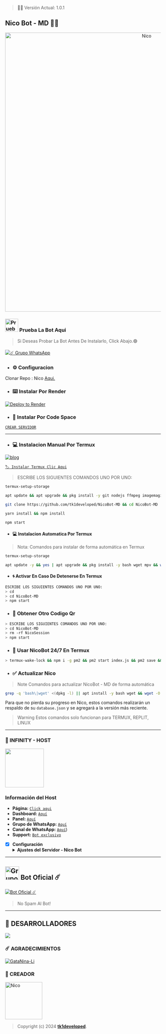 > 🚀🌸 Versión Actual: 1.0.1

## Nico Bot - MD 🍓💖

<p align="center">
<img src= "https://telegra.ph/file/7e8fed70cb176dfc1f04e.jpg" alt="Nico" width="900"/>
</p>

### <img src="https://i.pinimg.com/originals/19/80/6e/19806e91932e6054965fc83b85241270.gif" alt="Prueba La Bot Aqui" width="42" height="42"> Prueba La Bot Aqui

> Si Deseas Probar La Bot Antes De Instalarlo, Click Abajo.🟢

<a href="https://chat.whatsapp.com/LchNdajPqYaBsjS8AuezPu"><img alt="☄️ Grupo WhatsApp" src="https://img.shields.io/badge/Grupo-Nico-FF00FF?style=for-the-badge&logo=whatsapp&logoColor=white"/></a>


- ### ⚙️ Configuracion
 Clonar Repo : Nico [Aqui.](https://github.com/tk1developed/NicoBot-MD/fork)


- ###  ⌨️ Instalar Por Render

[![Deploy to Render](https://render.com/images/deploy-to-render-button.svg)](https://dashboard.render.com/blueprint/new?repo=https%3A%2F%2Fgithub.com%2tk1developed%NicoBot-MD)
- ### 📱 Instalar Por Code Space

[`CREAR SERVIDOR`](https://github.com/codespaces/new?skip_quickstart=true&machine=basicLinux32gb&repo=738341999&ref=master&geo=UsEast)
***

- ### 💻 Instalacion Manual Por Termux

[![blog](https://img.shields.io/badge/Instalacion-Nico-FFFF00?style=for-the-badge&logo=youtube&logoColor=white)
](https://youtu.be/9-v4XwMTJYE?si=STdO2GwZR1GAmXfA)

[`🏷 Instalar Termux Clic Aqui`](https://www.mediafire.com/file/3hsvi3xkpq3a64o/termux_118.apk/file)

> ESCRIBE LOS SIGUIENTES COMANDOS UNO POR UNO:

```bash
termux-setup-storage
```
```bash
apt update && apt upgrade && pkg install -y git nodejs ffmpeg imagemagick yarn
```
```bash
git clone https://github.com/tk1developed/NicoBot-MD && cd NicoBot-MD
```
```bash
yarn install && npm install
```
```bash
npm start
```

- #### 💻 Instalacion Automatica Por Termux

> Nota: Comandos para instalar de forma automática en Termux

```bash
termux-setup-storage
```
```bash
apt update -y && yes | apt upgrade && pkg install -y bash wget mpv && wget -O - https://raw.githubusercontent.com/tk1developed/NicoBot-MD/master/yoshi.sh | bash
```

- #### 🌀 Activar En Caso De Detenerse En Termux
```bash
ESCRIBE LOS SIGUIENTES COMANDOS UNO POR UNO:
> cd 
> cd NicoBot-MD
> npm start
```

- ### 🌻 Obtener Otro Codigo Qr 
```bash
> ESCRIBE LOS SIGUIENTES COMANDOS UNO POR UNO:
> cd NicoBot-MD
> rm -rf NicoSession
> npm start
```

- ### 🚀 Usar NicoBot 24/7 En Termux 
```bash
> termux-wake-lock && npm i -g pm2 && pm2 start index.js && pm2 save && pm2 logs 
``` 
- ### ✅️ Actualizar Nico 
> Note Comandos para actualizar NicoBot - MD de forma automática
```bash
grep -q 'bash\|wget' <(dpkg -l) || apt install -y bash wget && wget -O - https://raw.githubusercontent.com/tk1developed/NicoBot-MD/master/update.sh | bash
```
Para que no pierda su progreso en Nico, estos comandos realizarán un respaldo de su `database.json` y se agregará a la versión más reciente.

> Warning Estos comandos solo funcionan para TERMUX, REPLIT, LINUX

***


### 🚩 INFINITY - HOST
<a href="https://dashboard.infinitywa.xyz"><img src="https://qu.ax/TPhh.jpg" height="125px"></a>
### Información del Host

- **Página:** [`Click aqui`](https://dashboard.infinitywa.xyz)
- **Dashboard:** [`Aquí`](https://dashboard.infinitywa.xyz)
- **Panel:** [`Aquí`](https://live.panel-infinitywa.store)
- **Grupo de WhatsApp:** [`Aquí`](https://chat.whatsapp.com/LchNdajPqYaBsjS8AuezPu)
- **Canal de WhatsApp:** [`Aquí`]([https://chat.whatsapp.com/LchNdajPqYaBsjS8AuezPu))
- **Support:** [`Bot exclusivo`](https://wa.me/543513610400)

- [x] **Configuración** <details><summary>**Ajustes del Servidor - Nico Bot**</summary><img src="https://telegra.ph/file/663a591855de5bd01b7ae.jpg"></details>

***

## <img src="https://static.wikia.nocookie.net/nyancat/images/d/d3/Nyan-cat.gif/revision/latest/scale-to-width-down/400?cb=20131231222500&path-prefix=es" alt="Grupo" width="45" height="43"> Bot Oficial ☄️

<a href="https://wa.me/543515339348?text=!menu"><img alt="Bot Oficial ☄️" src="https://img.shields.io/badge/Bot - Oficial-00FFFF?style=for-the-badge&logo=whatsapp&logoColor=white"/></a>

> No Spam Al Bot!
---------

## 🌟 DESARROLLADORES
<a href="https://github.com/tk1developed/NicoBot-MD/graphs/contributors">
<img src="https://contrib.rocks/image?repo=tk1developed/NicoBot-MD" /> 
</a>

### ☄️ AGRADECIMIENTOS
[![GataNina-Li](https://github.com/GataNina-Li.png?size=100)](https://github.com/GataNina-Li) 

### 👑 CREADOR 
<a
href="https://github.com/tk1developed"><img src="https://github.com/tk1developed.png" width="120" height="120" alt="Nico"/></a>
> Copyright (c) 2024 **[tk1developed](https://github.com/tk1developed/NicoBot-MD)**.

